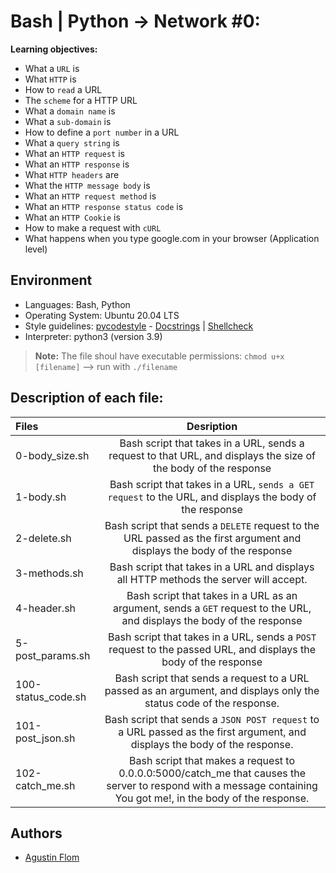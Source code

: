 # Bash | Python -> Network #0:

**Learning objectives:**

* What a ``URL`` is
* What ``HTTP`` is
* How to ``read`` a URL
* The ``scheme`` for a HTTP URL
* What a ``domain name`` is
* What a ``sub-domain`` is
* How to define a ``port number`` in a URL
* What a ``query string`` is
* What an ``HTTP request`` is
* What an ``HTTP response`` is
* What ``HTTP headers`` are
* What the ``HTTP message body`` is
* What an ``HTTP request method`` is
* What an ``HTTP response status code`` is
* What an ``HTTP Cookie`` is
* How to make a request with ``cURL``
* What happens when you type google.com in your browser (Application level)

## Environment

* Languages: Bash, Python
* Operating System: Ubuntu 20.04 LTS
* Style guidelines: [pycodestyle](https://pypi.org/project/pycodestyle/) - [Docstrings](https://sphinxcontrib-napoleon.readthedocs.io/en/latest/example_google.html) | [Shellcheck](https://github.com/koalaman/shellcheck)
* Interpreter: python3 (version 3.9)
 > **Note:** The file shoul have executable permissions: ``chmod u+x [filename]`` --> run with ``./filename``

## Description of each file:

| Files          |Desription
|:----------------|:-------------------------------:|
|0-body_size.sh |Bash script that takes in a URL, sends a request to that URL, and displays the size of the body of the response
|1-body.sh |Bash script that takes in a URL, ``sends a GET request`` to the URL, and displays the body of the response
|2-delete.sh |Bash script that sends a ``DELETE`` request to the URL passed as the first argument and displays the body of the response
|3-methods.sh |Bash script that takes in a URL and displays all HTTP methods the server will accept.
|4-header.sh |Bash script that takes in a URL as an argument, sends a ``GET`` request to the URL, and displays the body of the response
|5-post_params.sh |Bash script that takes in a URL, sends a ``POST`` request to the passed URL, and displays the body of the response
|100-status_code.sh |Bash script that sends a request to a URL passed as an argument, and displays only the status code of the response.
|101-post_json.sh |Bash script that sends a ``JSON POST request`` to a URL passed as the first argument, and displays the body of the response.
|102-catch_me.sh |Bash script that makes a request to 0.0.0.0:5000/catch_me that causes the server to respond with a message containing You got me!, in the body of the response.

## Authors

* [Agustin Flom](https://github.com/agusfl)
